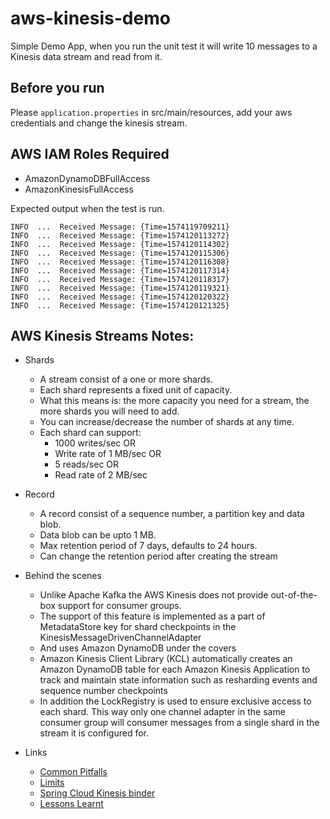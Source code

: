 # aws-kinesis-demo

Simple Demo App, when you run the unit test it will write 10 messages to a Kinesis data stream and read from it.

## Before you run
Please `application.properties` in src/main/resources, add your aws credentials and change the kinesis stream.

## AWS IAM Roles Required

* AmazonDynamoDBFullAccess
* AmazonKinesisFullAccess

Expected output when the test is run.
```
INFO  ...  Received Message: {Time=1574119709211}
INFO  ...  Received Message: {Time=1574120113272}
INFO  ...  Received Message: {Time=1574120114302}
INFO  ...  Received Message: {Time=1574120115306}
INFO  ...  Received Message: {Time=1574120116308}
INFO  ...  Received Message: {Time=1574120117314}
INFO  ...  Received Message: {Time=1574120118317}
INFO  ...  Received Message: {Time=1574120119321}
INFO  ...  Received Message: {Time=1574120120322}
INFO  ...  Received Message: {Time=1574120121325}
```

## AWS Kinesis Streams Notes:
*   Shards
    *   A stream consist of a one or more shards.
    *   Each shard represents a fixed unit of capacity.
    *   What this means is: the more capacity you need for a stream, the more shards you will need to add.
    *   You can increase/decrease the number of shards at any time.
    *   Each shard can support:
        *   1000 writes/sec OR
        *   Write rate of 1 MB/sec OR
        *   5 reads/sec OR
        *   Read rate of 2 MB/sec
        
* Record
    *   A record consist of a sequence number, a partition key and data blob.
    *   Data blob can be upto 1 MB.
    *   Max retention period of 7 days, defaults to 24 hours.
    *   Can change the retention period after creating the stream

* Behind the scenes     
    *   Unlike Apache Kafka the AWS Kinesis does not provide out-of-the-box support for consumer groups. 
    *   The support of this feature is implemented as a part of MetadataStore key for shard checkpoints in the KinesisMessageDrivenChannelAdapter
    *   And uses Amazon DynamoDB under the covers 
    *   Amazon Kinesis Client Library (KCL) automatically creates an Amazon DynamoDB table for each Amazon Kinesis Application to track and maintain state information such as resharding events and sequence number checkpoints
    *   In addition the LockRegistry is used to ensure exclusive access to each shard. This way only one channel adapter in the same consumer group will consumer messages from a single shard in the stream it is configured for.

* Links
    *   [Common Pitfalls](https://www.youtube.com/watch?v=MELPeni0p04)
    *   [Limits](https://aws.amazon.com/kinesis/data-streams/faqs/)
    *   [Spring Cloud Kinesis binder](https://github.com/spring-cloud/spring-cloud-stream-binder-aws-kinesis/blob/master/spring-cloud-stream-binder-kinesis-docs/src/main/asciidoc/overview.adoc)
    *   [Lessons Learnt](https://tech.trivago.com/2018/07/13/aws-kinesis-with-lambdas-lessons-learned/)
